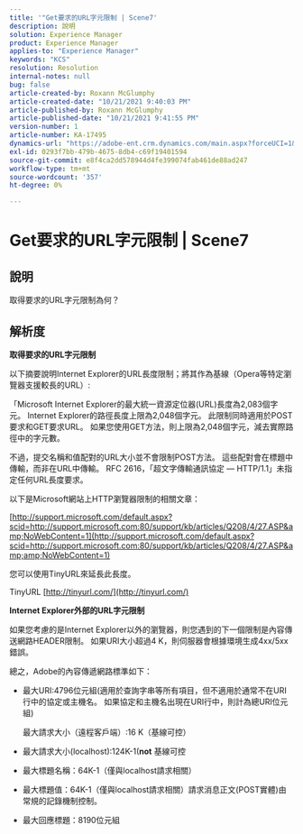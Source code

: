 ```yaml
---
title: '"Get要求的URL字元限制 | Scene7'
description: 說明
solution: Experience Manager
product: Experience Manager
applies-to: "Experience Manager"
keywords: "KCS"
resolution: Resolution
internal-notes: null
bug: false
article-created-by: Roxann McGlumphy
article-created-date: "10/21/2021 9:40:03 PM"
article-published-by: Roxann McGlumphy
article-published-date: "10/21/2021 9:41:55 PM"
version-number: 1
article-number: KA-17495
dynamics-url: "https://adobe-ent.crm.dynamics.com/main.aspx?forceUCI=1&pagetype=entityrecord&etn=knowledgearticle&id=6a89cf70-b732-ec11-b6e5-000d3a5ba97a"
exl-id: 0293f7bb-479b-4675-8db4-c69f19401594
source-git-commit: e8f4ca2dd578944d4fe399074fab461de88ad247
workflow-type: tm+mt
source-wordcount: '357'
ht-degree: 0%

---
```


# Get要求的URL字元限制 | Scene7

## 說明


取得要求的URL字元限制為何？


## 解析度


<b>取得要求的URL字元限制</b>

以下摘要說明Internet Explorer的URL長度限制；將其作為基線（Opera等特定瀏覽器支援較長的URL）:

「Microsoft Internet Explorer的最大統一資源定位器(URL)長度為2,083個字元。 Internet Explorer的路徑長度上限為2,048個字元。 此限制同時適用於POST要求和GET要求URL。 如果您使用GET方法，則上限為2,048個字元，減去實際路徑中的字元數。

不過，提交名稱和值配對的URL大小並不會限制POST方法。 這些配對會在標題中傳輸，而非在URL中傳輸。 RFC 2616，「超文字傳輸通訊協定 — HTTP/1.1」未指定任何URL長度要求。

以下是Microsoft網站上HTTP瀏覽器限制的相關文章：

[http://support.microsoft.com/default.aspx?scid=http://support.microsoft.com:80/support/kb/articles/Q208/4/27.ASP&amp;NoWebContent=1](http://support.microsoft.com/default.aspx?scid=http://support.microsoft.com:80/support/kb/articles/Q208/4/27.ASP&amp;amp;NoWebContent=1)

您可以使用TinyURL來延長此長度。

TinyURL [http://tinyurl.com/](http://tinyurl.com/)

<b>Internet Explorer外部的URL字元限制</b>

如果您考慮的是Internet Explorer以外的瀏覽器，則您遇到的下一個限制是內容傳送網路HEADER限制。 如果URI大小超過4 K，則伺服器會根據環境生成4xx/5xx錯誤。

總之，Adobe的內容傳遞網路標準如下：

- 最大URI:4796位元組(適用於查詢字串等所有項目，但不適用於通常不在URI行中的協定或主機名。 如果協定和主機名出現在URI行中，則計為總URI位元組)

   最大請求大小（遠程客戶端）:16 K（基線可控）
- 最大請求大小(localhost):124K-1(<b>not</b> 基線可控
- 最大標題名稱：64K-1（僅與localhost請求相關）
- 最大標題值：64K-1（僅與localhost請求相關）請求消息正文(POST實體)由常規的記錄機制控制。
- 最大回應標題：8190位元組
